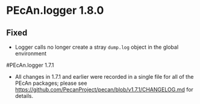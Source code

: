 # PEcAn.logger 1.8.0
## Fixed

* Logger calls no longer create a stray `dump.log` object in the global environment

#PEcAn.logger 1.7.1

* All changes in 1.7.1 and earlier were recorded in a single file for all of the PEcAn packages; please see 
https://github.com/PecanProject/pecan/blob/v1.7.1/CHANGELOG.md for details.
